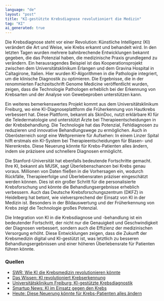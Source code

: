 ```yaml
---
language: "de"
layout: "post"
title: "KI-gestützte Krebsdiagnose revolutioniert die Medizin"
tag: "KI"
ai_generated: true
---
```


Die Krebsdiagnose steht vor einer Revolution: Künstliche Intelligenz (KI) verändert die Art und Weise, wie Krebs erkannt und behandelt wird. In den letzten Tagen wurden mehrere bahnbrechende Entwicklungen bekannt gegeben, die das Potenzial haben, die medizinische Praxis grundlegend zu verändern. Ein herausragendes Beispiel ist das Kooperationsprojekt zwischen dem Universitätsklinikum Erlangen und dem Gravina Hospital in Caltagirone, Italien. Hier wurden KI-Algorithmen in die Pathologie integriert, um die klinische Diagnostik zu optimieren. Die Ergebnisse, die in der renommierten Fachzeitschrift Genome Medicine veröffentlicht wurden, zeigen, dass die Technologie Pathologen erheblich bei der Erkennung von Krebsarten und der Analyse von Gewebeproben unterstützen kann.

<!--more-->

Ein weiteres bemerkenswertes Projekt kommt aus dem Universitätsklinikum Freiburg, wo eine KI-Diagnoseplattform die Früherkennung von Hautkrebs verbessert hat. Diese Plattform, bekannt als SkinDoc, nutzt erklärbare KI für die Teledermatologie und unterstützt Ärzte bei Therapieentscheidungen in der Krebsbehandlung. Die Technologie hat das Potenzial, Fehldiagnosen zu reduzieren und innovative Behandlungswege zu ermöglichen. Auch in Oberösterreich sorgt eine Weltpremiere für Aufsehen: In einem Linzer Spital hilft erstmals ein KI-System bei Therapieentscheidungen für Blasen- und Nierenkrebs. Diese Neuerung könnte für Krebs-Patienten alles ändern, indem sie präzisere und schnellere Diagnosen ermöglicht.

Die Stanford-Universität hat ebenfalls bedeutende Fortschritte gemacht. Ihre KI, bekannt als MUSK, sagt Überlebenschancen bei Krebs genau voraus. Millionen von Daten fließen in die Vorhersagen ein, wodurch Rückfälle, Therapieerfolge und Überlebensraten präziser eingeschätzt werden können. Dies ist ein großer Schritt für die personalisierte Krebsforschung und könnte die Behandlungsergebnisse erheblich verbessern. Auch das Deutsche Krebsforschungszentrum (DKFZ) in Heidelberg hat betont, wie vielversprechend der Einsatz von KI in der Medizin ist. Besonders in der Bildauswertung und der Früherkennung von Krebs zeigt die Technologie großes Potenzial.

Die Integration von KI in die Krebsdiagnose und -behandlung ist ein bedeutender Fortschritt, der nicht nur die Genauigkeit und Geschwindigkeit der Diagnosen verbessert, sondern auch die Effizienz der medizinischen Versorgung erhöht. Diese Entwicklungen zeigen, dass die Zukunft der Krebsmedizin digital und KI-gestützt ist, was letztlich zu besseren Behandlungsergebnissen und einer höheren Überlebensrate für Patienten führen könnte.

### Quellen
- [SWR: Wie KI die Krebsmedizin revolutionieren könnte](https://www.swr.de/wissen/wie-ki-die-krebsmedizin-revolutionieren-koennte-100.html)
- [Das Wissen: KI revolutioniert Krebserkennung](https://das-wissen.de/news/ki-revolutioniert-krebserkennung-schneller-praeziser-und-digital)
- [Universitätsklinikum Freiburg: KI-gestützte Krebsdiagnostik](https://www.uniklinik-freiburg.de/cccf/krebs-webweiser/stichworte-d-g/diagnostik/ki-gestuetzte-krebsdiagnostik.html)
- [Smartup News: KI im Einsatz gegen den Krebs](https://smartup-news.de/wissen/ki-im-einsatz-gegen-den-krebs-praezisere-prognosen-aus-stanford/)
- [Heute: Diese Neuerung könnte für Krebs-Patienten alles ändern](https://www.heute.at/s/diese-neuerung-koennte-fuer-krebs-patienten-alles-aendern-120113143)
